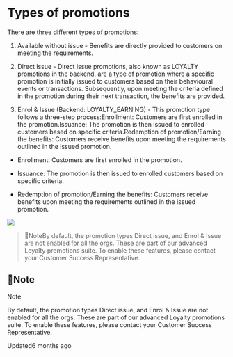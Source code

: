 # Types of promotions

There are three different types of promotions:

1. Available without issue - Benefits are directly provided to customers on meeting the requirements.

2. Direct issue - Direct issue promotions, also known as LOYALTY promotions in the backend, are a type of promotion where a specific promotion is initially issued to customers based on their behavioural events or transactions. Subsequently, upon meeting the criteria defined in the promotion during their next transaction, the benefits are provided.

3. Enrol & Issue (Backend: LOYALTY_EARNING) - This promotion type follows a three-step process:Enrollment: Customers are first enrolled in the promotion.Issuance: The promotion is then issued to enrolled customers based on specific criteria.Redemption of promotion/Earning the benefits: Customers receive benefits upon meeting the requirements outlined in the issued promotion.

- Enrollment: Customers are first enrolled in the promotion.

- Issuance: The promotion is then issued to enrolled customers based on specific criteria.

- Redemption of promotion/Earning the benefits: Customers receive benefits upon meeting the requirements outlined in the issued promotion.

![](https://files.readme.io/1b217b5-Promotion_types.png)

> 📘NoteBy default, the promotion types Direct issue, and Enrol & Issue are not enabled for all the orgs. These are part of our advanced Loyalty promotions suite. To enable these features, please contact your Customer Success Representative.

## 📘Note

Note

By default, the promotion types Direct issue, and Enrol & Issue are not enabled for all the orgs. These are part of our advanced Loyalty promotions suite. To enable these features, please contact your Customer Success Representative.

Updated6 months ago
